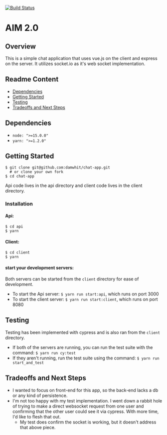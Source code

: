 [![Build Status](https://travis-ci.org/damwhit/chat-app.svg?branch=main)](https://travis-ci.org/damwhit/chat-app)

# AIM 2.0

## Overview
This is a simple chat application that uses vue.js on the client and express on the server. It utilizes socket.io as it's web socket implementation.

## Readme Content
- [Dependencies](#dependencies)
- [Getting Started](#getting-started)
- [Testing](#testing)
- [Tradeoffs and Next Steps](#tradeoffs-and-next-steps)

## Dependencies
- `node: ">=15.0.0"`
- `yarn: ">=1.2.0"`

## Getting Started
```
$ git clone git@github.com:damwhit/chat-app.git 
  # or clone your own fork
$ cd chat-app
```

Api code lives in the api directory and client code lives in the client directory.

### Installation
#### Api:
```
$ cd api
$ yarn
```

#### Client:
```
$ cd client
$ yarn
```

#### start your development servers:

Both servers can be started from the `client` directory for ease of development.

- To start the Api server: `$ yarn run start:api`, which runs on port 3000
- To start the client server: `$ yarn run start:client`, which runs on port 8080

## Testing

Testing has been implemented with cypress and is also ran from the `client` directory.

- If both of the servers are running, you can run the test suite with the command: `$ yarn run cy:test`
- If they aren't running, run the test suite using the command: `$ yarn run start_and_test`

## Tradeoffs and Next Steps

- I wanted to focus on front-end for this app, so the back-end lacks a db or any kind of persistence.
- I'm not too happy with my test implementation. I went down a rabbit hole of trying to make a direct websocket request from one user and confirming that the other user could see it via cypress. With more time, I'd like to flesh that out.
  - My test does confirm the socket is working, but it doesn't address that above piece. 
